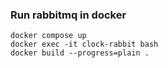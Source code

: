 ### Run rabbitmq in docker 
```
docker compose up
docker exec -it clock-rabbit bash
docker build --progress=plain .
```
